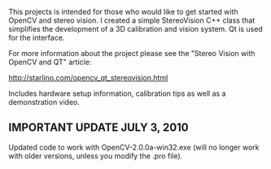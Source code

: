 This projects is intended for those who would like to get started with OpenCV and  stereo vision. I created a simple StereoVision C++ class that simplifies the development of a 3D calibration and vision system. Qt is used for the interface.

For more information about the project please see the "Stereo Vision with OpenCV and QT"  article:

http://starlino.com/opencv_qt_stereovision.html

Includes hardware setup information, calibration tips as well as a demonstration video.

## IMPORTANT UPDATE JULY 3, 2010 ##

Updated code to work with  OpenCV-2.0.0a-win32.exe   (will no longer work with older versions, unless you modify the .pro file).